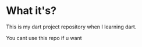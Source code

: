 # What it's?
This is my dart project repository when I learning dart.

You cant use this repo if u want
